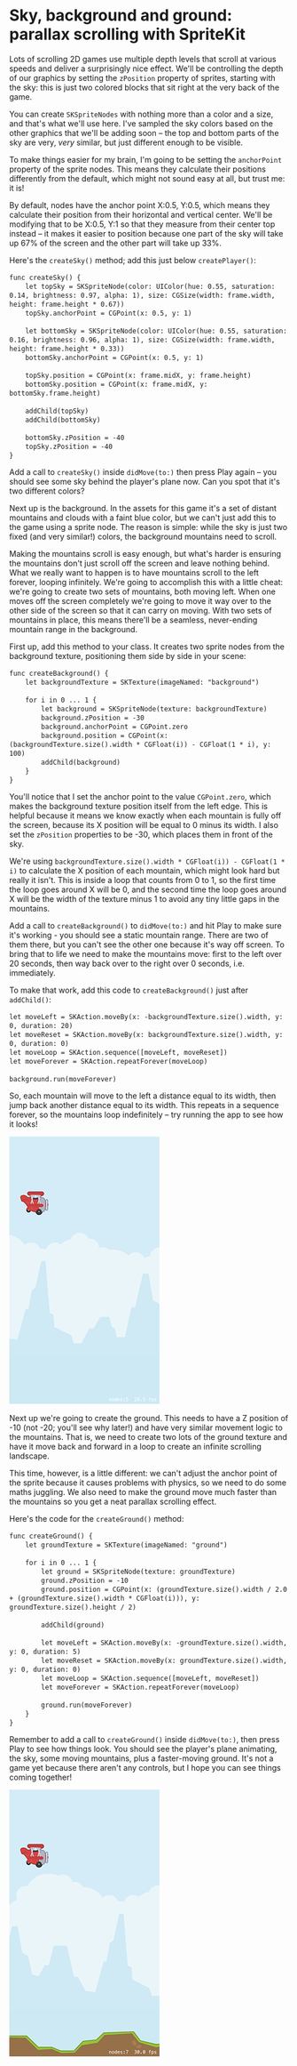 # Sky, background and ground: parallax scrolling with SpriteKit

Lots of scrolling 2D games use multiple depth levels that scroll at various speeds and deliver a surprisingly nice effect. We'll be controlling the depth of our graphics by setting the `zPosition` property of sprites, starting with the sky: this is just two colored blocks that sit right at the very back of the game.

You can create `SKSpriteNodes` with nothing more than a color and a size, and that's what we'll use here. I've sampled the sky colors based on the other graphics that we'll be adding soon – the top and bottom parts of the sky are very, *very* similar, but just different enough to be visible.

To make things easier for my brain, I'm going to be setting the `anchorPoint` property of the sprite nodes. This means they calculate their positions differently from the default, which might not sound easy at all, but trust me: it is!

By default, nodes have the anchor point X:0.5, Y:0.5, which means they calculate their position from their horizontal and vertical center. We'll be modifying that to be X:0.5, Y:1 so that they measure from their center top instead – it makes it easier to position because one part of the sky will take up 67% of the screen and the other part will take up 33%.

Here's the `createSky()` method; add this just below `createPlayer()`:

    func createSky() {
        let topSky = SKSpriteNode(color: UIColor(hue: 0.55, saturation: 0.14, brightness: 0.97, alpha: 1), size: CGSize(width: frame.width, height: frame.height * 0.67))
        topSky.anchorPoint = CGPoint(x: 0.5, y: 1)

        let bottomSky = SKSpriteNode(color: UIColor(hue: 0.55, saturation: 0.16, brightness: 0.96, alpha: 1), size: CGSize(width: frame.width, height: frame.height * 0.33))
        bottomSky.anchorPoint = CGPoint(x: 0.5, y: 1)

        topSky.position = CGPoint(x: frame.midX, y: frame.height)
        bottomSky.position = CGPoint(x: frame.midX, y: bottomSky.frame.height)

        addChild(topSky)
        addChild(bottomSky)

        bottomSky.zPosition = -40
        topSky.zPosition = -40
    }

Add a call to `createSky()` inside `didMove(to:)` then press Play again – you should see some sky behind the player's plane now. Can you spot that it's two different colors?

Next up is the background. In the assets for this game it's a set of distant mountains and clouds with a faint blue color, but we can't just add this to the game using a sprite node. The reason is simple: while the sky is just two fixed (and very similar!) colors, the background mountains need to scroll.

Making the mountains scroll is easy enough, but what's harder is ensuring the mountains don't just scroll off the screen and leave nothing behind. What we really want to happen is to have mountains scroll to the left forever, looping infinitely. We're going to accomplish this with a little cheat: we're going to create two sets of mountains, both moving left. When one moves off the screen completely we're going to move it way over to the other side of the screen so that it can carry on moving. With two sets of mountains in place, this means there'll be a seamless, never-ending mountain range in the background.

First up, add this method to your class. It creates two sprite nodes from the background texture, positioning them side by side in your scene:

    func createBackground() {
        let backgroundTexture = SKTexture(imageNamed: "background")

        for i in 0 ... 1 {
            let background = SKSpriteNode(texture: backgroundTexture)
            background.zPosition = -30
            background.anchorPoint = CGPoint.zero
            background.position = CGPoint(x: (backgroundTexture.size().width * CGFloat(i)) - CGFloat(1 * i), y: 100)
            addChild(background)
        }
    }

You'll notice that I set the anchor point to the value `CGPoint.zero`, which makes the background texture position itself from the left edge. This is helpful because it means we know exactly when each mountain is fully off the screen, because its X position will be equal to 0 minus its width. I also set the `zPosition` properties to be -30, which places them in front of the sky.

We're using `backgroundTexture.size().width * CGFloat(i)) - CGFloat(1 * i)` to calculate the X position of each mountain, which might look hard but really it isn't. This is inside a loop that counts from 0 to 1, so the first time the loop goes around X will be 0, and the second time the loop goes around X will be the width of the texture minus 1 to avoid any tiny little gaps in the mountains.

Add a call to `createBackground()` to `didMove(to:)` and hit Play to make sure it's working - you should see a static mountain range. There are two of them there, but you can't see the other one because it's way off screen. To bring that to life we need to make the mountains move: first to the left over 20 seconds, then way back over to the right over 0 seconds, i.e. immediately.

To make that work, add this code to `createBackground()` just after `addChild()`:

    let moveLeft = SKAction.moveBy(x: -backgroundTexture.size().width, y: 0, duration: 20)
    let moveReset = SKAction.moveBy(x: backgroundTexture.size().width, y: 0, duration: 0)
    let moveLoop = SKAction.sequence([moveLeft, moveReset])
    let moveForever = SKAction.repeatForever(moveLoop)

    background.run(moveForever)

So, each mountain will move to the left a distance equal to its width, then jump back another distance equal to its width. This repeats in a sequence forever, so the mountains loop indefinitely – try running the app to see how it looks!

![Placing the plane on a simple moving background gives the feeling of movement without much work.](36-1.png)

Next up we're going to create the ground. This needs to have a Z position of -10 (not -20; you'll see why later!) and have very similar movement logic to the mountains. That is, we need to create two lots of the ground texture and have it move back and forward in a loop to create an infinite scrolling landscape.

This time, however, is a little different: we can't adjust the anchor point of the sprite because it causes problems with physics, so we need to do some maths juggling. We also need to make the ground move much faster than the mountains so you get a neat parallax scrolling effect.

Here's the code for the `createGround()` method:

    func createGround() {
        let groundTexture = SKTexture(imageNamed: "ground")

        for i in 0 ... 1 {
            let ground = SKSpriteNode(texture: groundTexture)
            ground.zPosition = -10
            ground.position = CGPoint(x: (groundTexture.size().width / 2.0 + (groundTexture.size().width * CGFloat(i))), y: groundTexture.size().height / 2)

            addChild(ground)

            let moveLeft = SKAction.moveBy(x: -groundTexture.size().width, y: 0, duration: 5)
            let moveReset = SKAction.moveBy(x: groundTexture.size().width, y: 0, duration: 0)
            let moveLoop = SKAction.sequence([moveLeft, moveReset])
            let moveForever = SKAction.repeatForever(moveLoop)

            ground.run(moveForever)
        }
    }

Remember to add a call to `createGround()` inside `didMove(to:)`, then press Play to see how things look. You should see the player's plane animating, the sky, some moving mountains, plus a faster-moving ground. It's not a game yet because there aren't any controls, but I hope you can see things coming together!

![Making the ground and background move at different speeds creates a parallax movement effect, mimicking depth.](36-2.png)
